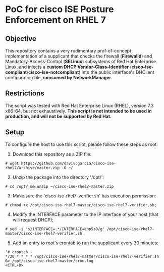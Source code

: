 # PoC for cisco ISE Posture Enforcement on RHEL 7


## Objective

This repository contains a very rudimentary prof-of-concept implementation of a supplicant that checks the firewall (**Firewalld**) and Mandatory-Access-Control (**SELinux**) subsystems of Red Hat Enterprise Linux, and injects a **custom DHCP Vendor-Class-Identifier** (**cisco-ise-compliant**/**cisco-ise-notcompliant**) into the public interface's DHClient configuration file, **consumed by NetworkManager**.

## Restrictions

The script was tested with Red Hat Enterprise Linux (RHEL), version 7.3 x86-64, but not exhaustively. **This script is not intended to be used in production, and will not be supported by Red Hat.**

## Setup

To configure the host to use this script, please follow these steps as root:

1. Download this repository as a ZIP file:

```
# wget https://github.com/davivcgarcia/cisco-ise-rhel7/archive/master.zip -O ~/
```

2. Unzip the package into the directory '/opt/':

```
# cd /opt/ && unzip ~/cisco-ise-rhel7-master.zip
```

3. Make sure the 'cisco-ise-rhel7-verifier.sh' has execution permission:

```
# chmod +x /opt/cisco-ise-rhel7-master/cisco-ise-rhel7-verifier.sh;
```

4. Modify the INTERFACE parameter to the IP interface of your host (that will request DHCP);

```
# sed -i 's/INTERFACE=.*/INTERFACE=enp5s0/g' /opt/cisco-ise-rhel7-master/cisco-ise-rhel7-verifier.sh
```

5. Add an entry to root's crontab to run the supplicant every 30 minutes:

```
'# crontab -
*/30 * * * * /opt/cisco-ise-rhel7-master/cisco-ise-rhel7-verifier.sh &> /opt/cisco-ise-rhel7-master/cron.log
<CTRL+D>
```

